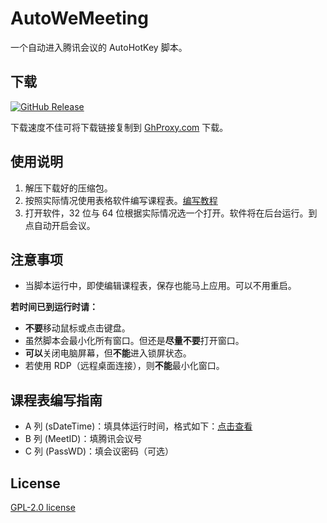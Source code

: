 # AutoWeMeeting
一个自动进入腾讯会议的 AutoHotKey 脚本。

## 下载
[![GitHub Release](https://img.shields.io/github/downloads/SummonHIM/AutoWeMeeting/latest/total?label=Release%20%E4%B8%8B%E8%BD%BD&style=flat-square)](https://github.com/SummonHIM/AutoWeMeeting/releases/latest)

下载速度不佳可将下载链接复制到 [GhProxy.com](http://ghproxy.com/) 下载。

## 使用说明
1. 解压下载好的压缩包。
2. 按照实际情况使用表格软件编写课程表。[编写教程](#课程表编写指南)
3. 打开软件，32 位与 64 位根据实际情况选一个打开。软件将在后台运行。到点自动开启会议。

## 注意事项
- 当脚本运行中，即使编辑课程表，保存也能马上应用。可以不用重启。

**若时间已到运行时请：**
- **不要**移动鼠标或点击键盘。
- 虽然脚本会最小化所有窗口。但还是**尽量不要**打开窗口。
- **可以**关闭电脑屏幕，但**不能**进入锁屏状态。
- 若使用 RDP（远程桌面连接），则**不能**最小化窗口。

## 课程表编写指南
- A 列 (sDateTime)：填具体运行时间，格式如下：[点击查看](https://wyagd001.github.io/v2/docs/commands/FileSetTime.htm#YYYYMMDD)
- B 列 (MeetID)：填腾讯会议号
- C 列 (PassWD)：填会议密码（可选）

## License
[GPL-2.0 license](https://github.com/SummonHIM/AutoWeMeeting/blob/master/LICENSE)